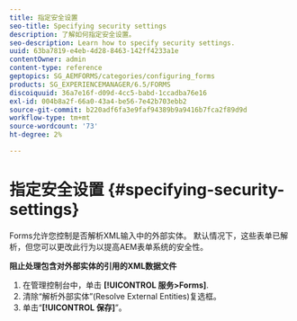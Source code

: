 ```yaml
---
title: 指定安全设置
seo-title: Specifying security settings
description: 了解如何指定安全设置。
seo-description: Learn how to specify security settings.
uuid: 63ba7819-e4eb-4d28-8463-142ff4233a1e
contentOwner: admin
content-type: reference
geptopics: SG_AEMFORMS/categories/configuring_forms
products: SG_EXPERIENCEMANAGER/6.5/FORMS
discoiquuid: 36a7e16f-d09d-4cc5-babd-1ccadba76e16
exl-id: 004b8a2f-66a0-43a4-be56-7e42b703ebb2
source-git-commit: b220adf6fa3e9faf94389b9a9416b7fca2f89d9d
workflow-type: tm+mt
source-wordcount: '73'
ht-degree: 2%

---
```


# 指定安全设置 {#specifying-security-settings}

Forms允许您控制是否解析XML输入中的外部实体。 默认情况下，这些表单已解析，但您可以更改此行为以提高AEM表单系统的安全性。

**阻止处理包含对外部实体的引用的XML数据文件**

1. 在管理控制台中，单击 **[!UICONTROL 服务>Forms]**.
1. 清除“解析外部实体”(Resolve External Entities)复选框。
1. 单击“**[!UICONTROL 保存]**”。

